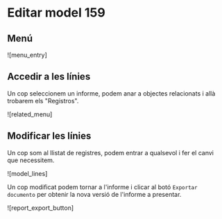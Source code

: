 # Editar model 159

## Menú

![menu_entry]

## Accedir a les línies

Un cop seleccionem un informe, podem anar a objectes relacionats i allà trobarem els "Registros".

![related_menu]

## Modificar les línies

Un cop som al llistat de registres, podem entrar a qualsevol i fer el canvi que necessitem.

![model_lines]

Un cop modificat podem tornar a l'informe i clicar al botó `Exportar documento` per obtenir la nova versió de l'informe a presentar.

![report_export_button]
